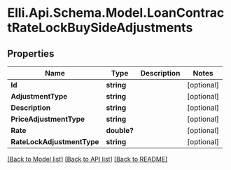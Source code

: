 # Elli.Api.Schema.Model.LoanContractRateLockBuySideAdjustments
## Properties

Name | Type | Description | Notes
------------ | ------------- | ------------- | -------------
**Id** | **string** |  | [optional] 
**AdjustmentType** | **string** |  | [optional] 
**Description** | **string** |  | [optional] 
**PriceAdjustmentType** | **string** |  | [optional] 
**Rate** | **double?** |  | [optional] 
**RateLockAdjustmentType** | **string** |  | [optional] 

[[Back to Model list]](../README.md#documentation-for-models) [[Back to API list]](../README.md#documentation-for-api-endpoints) [[Back to README]](../README.md)


